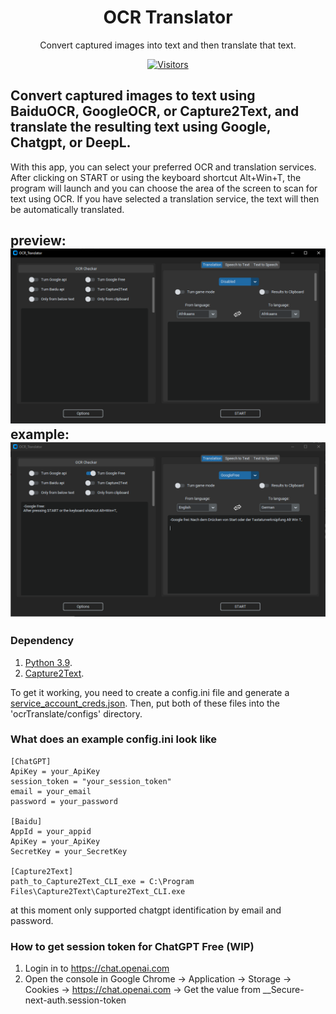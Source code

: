 <p align="center">
  <h1 align="center">OCR Translator</h1>
  <p align="center">Convert captured images into text and then translate that text.</p>
</p>

<p align="center">
  <a href="https://github.com/Azornes/ocrTranslator">
    <img alt="Visitors" src="https://visitor-badge.glitch.me/badge?page_id=azornes.ocrTranslator">
   </a>
</p>


Convert captured images to text using BaiduOCR, GoogleOCR, or Capture2Text, and translate the resulting text using Google, Chatgpt, or DeepL.
---
With this app, you can select your preferred OCR and translation services. After clicking on START or using the keyboard shortcut Alt+Win+T, the program will launch and you can choose the area of the screen to scan for text using OCR. If you have selected a translation service, the text will then be automatically translated.

preview:
![](documentation_images/GUI_preview.png)
example:
![](documentation_images/GUI_preview_example.png)
---
### Dependency
1. [Python 3.9](https://www.python.org/downloads/release/python-390/).
2. [Capture2Text](https://sourceforge.net/projects/capture2text/).

To get it working, you need to create a config.ini file and generate a [service_account_creds.json](https://developers.google.com/workspace/guides/create-credentials?hl=pl).
Then, put both of these files into the 'ocrTranslate/configs' directory.
### What does an example config.ini look like
```
[ChatGPT]
ApiKey = your_ApiKey
session_token = "your_session_token"
email = your_email
password = your_password

[Baidu]
AppId = your_appid
ApiKey = your_ApiKey
SecretKey = your_SecretKey

[Capture2Text]
path_to_Capture2Text_CLI_exe = C:\Program Files\Capture2Text\Capture2Text_CLI.exe
```

at this moment only supported chatgpt identification by email and password.

### How to get session token for ChatGPT Free (WIP)
1. Login in to https://chat.openai.com
2. Open the console in Google Chrome -> Application -> Storage -> Cookies -> https://chat.openai.com -> Get the value from __Secure-next-auth.session-token
